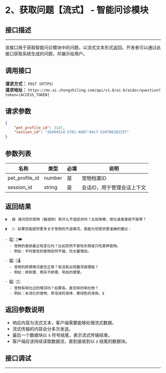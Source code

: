 

# 2、获取问题【流式】 - 智能问诊模块

## 接口描述
---
该接口用于获取智能问诊模块中的问题，以流式文本形式返回。开发者可以通过此接口获取系统生成的问题，并展示给用户。

## 调用接口
**请求方式：** `POST（HTTPS）`  
**请求地址：** `https://ms-ai.chongzhiling.com/api/v1.0/ai-b/aidoc/question?token=[ACCESS_TOKEN]`

## 请求参数
```json
{
    "pet_profile_id": 3147,
    "session_id": "26494514-5f81-468f-94c7-539706282337"
}
```

## 参数列表

| 名称            | 类型   | 必填 | 说明                  |
| --------------- | ------ | ---- | --------------------- |
| pet_profile_id  | number | 是   | 宠物档案ID            |
| session_id      | string | 是   | 会话ID，用于管理会话上下文 |

## 返回结果
```plaintext
❥  😷 请问您的宠物（猫或狗）有什么不适症状吗？比如咳嗽、呕吐或者食欲不振等？

❥  🩺 如果您能提供更多关于宠物的不适情况，我能为您提供更准确的建议：

- 1️⃣ 👅🍽️
  - 宠物的食欲最近有变化吗？比如突然不爱吃东西或只吃某种食物。
  - 例如：平时爱吃的食物突然不碰、饮水量增加。

- 2️⃣ 💩🌡️
  - 宠物的排便情况是否正常？有没有出现腹泻或便秘？
  - 例如：排软便、两天不排便、带血的便便。

- 3️⃣ 🤢🤮
  - 宠物有呕吐过的情况吗？如果有，是怎样的呕吐物？
  - 例如：未消化的食物、带泡沫的液体、黄绿色的液体。$
```

## 返回参数说明
- 响应内容为流式文本，客户端需要能够处理流式数据。
- 流式传输的内容会分多次发送。
- 最后一个数据块以 `$` 符号结尾，表示流式传输结束。
- 客户端应该持续读取数据流，直到接收到以 `$` 结尾的数据块。

## 接口调试
---
<script setup>  
import SwaggerUI from '../../../../src/components/SwaggerUI.vue'  
</script>  

<ClientOnly>  
  <SwaggerUI   
    tag="question"   
    type="post"   
    path="/aidoc/question"   
  />  
</ClientOnly>  



